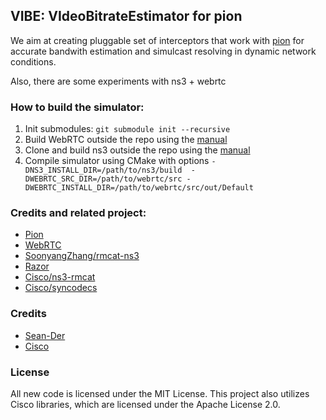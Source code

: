 ## VIBE: VIdeoBitrateEstimator for pion

We aim at creating pluggable set of interceptors that work with [pion](https://github.com/pion/webrtc) for accurate 
bandwith estimation and simulcast resolving in dynamic network conditions.

Also, there are some experiments with ns3 + webrtc

### How to build the simulator:

1. Init submodules: `git submodule init --recursive`
2. Build WebRTC outside the repo using the [manual](https://webrtc.googlesource.com/src/+/refs/heads/main/docs/native-code/development/#building)
3. Clone and build ns3 outside the repo using the [manual](https://gitlab.com/nsnam/ns-3-dev#building-ns-3)
4. Compile simulator using CMake with options `-DNS3_INSTALL_DIR=/path/to/ns3/build  -DWEBRTC_SRC_DIR=/path/to/webrtc/src -DWEBRTC_INSTALL_DIR=/path/to/webrtc/src/out/Default `

### Credits and related project:

- [Pion](https://pion.ly/)
- [WebRTC](http://webrtc.org/)
- [SoonyangZhang/rmcat-ns3](https://github.com/SoonyangZhang/rmcat-ns3)
- [Razor](https://github.com/yuanrongxi/razor)
- [Cisco/ns3-rmcat](https://github.com/cisco/ns3-rmcat) 
- [Cisco/syncodecs](https://github.com/cisco/syncodecs)

### Credits
- [Sean-Der](https://github.com/Sean-Der) 
- [Cisco](https://github.com/cisco/)

### License

All new code is licensed under the MIT License. This project also utilizes Cisco libraries, which are licensed under the Apache License 2.0.
